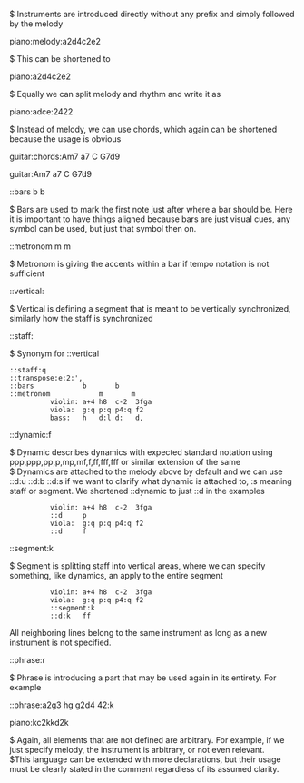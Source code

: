 $ Instruments are introduced directly without any prefix and simply followed by the melody

piano:melody:a2d4c2e2

$ This can be shortened to

piano:a2d4c2e2

$ Equally we can split melody and rhythm and write it as

piano:adce:2422

$ Instead of melody, we can use chords, which again can be shortened because the usage is obvious

guitar:chords:Am7 a7 C G7d9

guitar:Am7 a7 C G7d9

::bars                b			b 

$ Bars are used to mark the first note just after where a bar should be. Here it is important to have things aligned because bars are just visual cues, any symbol can be used, but just that symbol then on. 

::metronom                m		m 

$ Metronom is giving the accents within a bar if tempo notation is not sufficient

::vertical:<name>

$ Vertical is defining a segment that is meant to be vertically synchronized, similarly how the staff is synchronized

::staff:<name>

$ Synonym for ::vertical

    ::staff:q
    ::transpose:e:2:',
    ::bars            b		  b 
    ::metronom            m		  m 
              violin: a+4 h8  c-2  3fga
              viola:  g:q p:q p4:q f2
              bass:   h   d:l d:   d,

::dynamic:f

$ Dynamic describes dynamics with expected standard notation using ppp,ppp,pp,p,mp,mf,f,ff,fff,fff or similar extension of the same \
$ Dynamics are attached to the melody above by default and we can use ::d:u ::d:b ::d:s if we want to clarify what dynamic is attached to, :s meaning staff or segment. We shortened ::dynamic to just ::d in the examples
  
              violin: a+4 h8  c-2  3fga 
              ::d     p
              viola:  g:q p:q p4:q f2 
              ::d     f
  
::segment:k

$ Segment is splitting staff into vertical areas, where we can specify something, like dynamics, an apply to the entire segment
  
              violin: a+4 h8  c-2  3fga 
              viola:  g:q p:q p4:q f2
              ::segment:k
              ::d:k   ff
  
All neighboring lines belong to the same instrument as long as a new instrument is not specified.

::phrase:r

$ Phrase is introducing a part that may be used again in its entirety. For example
 
::phrase:a2g3 hg g2d4 42:k

piano:kc2kkd2k
  
$ Again, all elements that are not defined are arbitrary. For example, if we just specify melody, the instrument is arbitrary, or not even relevant. \
$This language can be extended with more declarations, but their usage must be clearly stated in the comment regardless of its assumed clarity.
